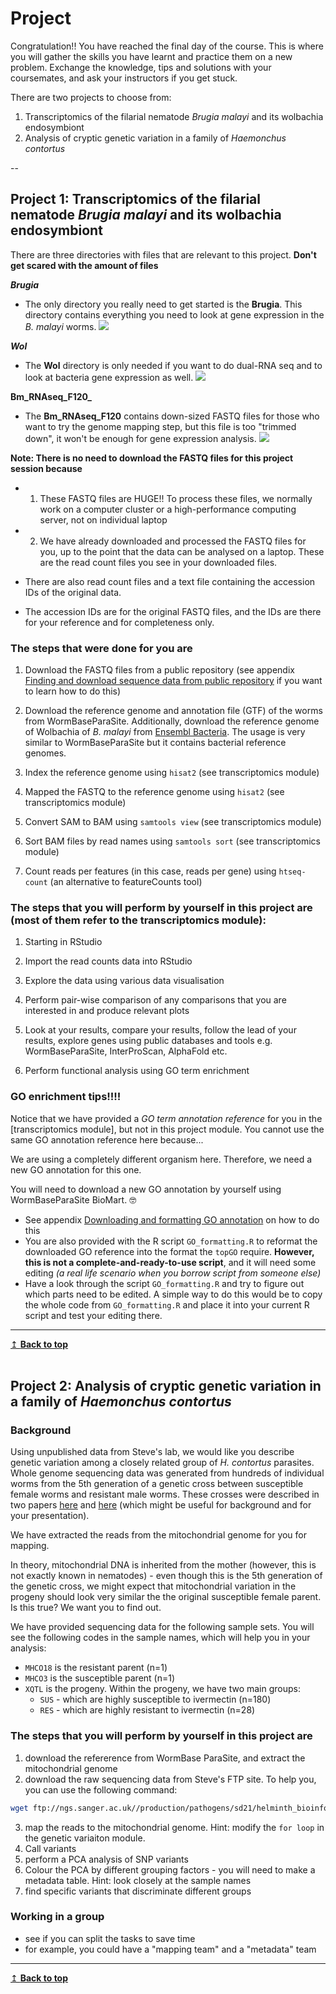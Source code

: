 # Project 

Congratulation!! You have reached the final day of the course. This is where you will gather the skills you have learnt and practice them on a new problem. Exchange the knowledge, tips and solutions with your coursemates, and ask your instructors if you get stuck.  


There are two projects to choose from:
1. Transcriptomics of the filarial nematode *Brugia malayi* and its wolbachia endosymbiont
2. Analysis of cryptic genetic variation in a family of *Haemonchus contortus*


--



## Project 1: Transcriptomics of the filarial nematode *Brugia malayi* and its wolbachia endosymbiont

There are three directories with files that are relevant to this project. **Don't get scared with the amount of files**

**_Brugia_**
- The only directory you really need to get started is the **Brugia**. This directory contains everything you need to look at gene expression in the _B. malayi_ worms. 
![](./figures/proj4files.png)

**_Wol_**
- The **Wol** directory is only needed if you want to do dual-RNA seq and to look at bacteria gene expression as well. 
![](./figures/proj4files2.png)

**Bm_RNAseq_F120_**
- The **Bm_RNAseq_F120** contains down-sized FASTQ files for those who want to try the genome mapping step, but this file is too "trimmed down", it won't be enough for gene expression analysis. 
![](./figures/proj4files3.png)

**Note: There is no need to download the FASTQ files for this project session because**
- 1)	These FASTQ files are HUGE!! To process these files, we normally work on a computer cluster or a high-performance computing server, not on individual laptop
- 2)	We have already downloaded and processed the FASTQ files for you, up to the point that the data can be analysed on a laptop. These are the read count files you see in your downloaded files. 

- There are also read count files and a text file containing the accession IDs of the original data.
- The accession IDs are for the original FASTQ files, and the IDs are there for your reference and for completeness only. 


### The steps that were done for you are
1)	Download the FASTQ files from a public repository (see appendix [Finding and download sequence data from public repository](https://wcscourses.github.io/HelminthBioinformatics_2023/manuals/other_information/Sequence_data_on_public_repo.html) if you want to learn how to do this)

2)	Download the reference genome and annotation file (GTF) of the worms from WormBaseParaSite. Additionally, download the reference genome of Wolbachia of _B. malayi_ from [Ensembl Bacteria](http://bacteria.ensembl.org/index.html). The usage is very similar to WormBaseParaSite but it contains bacterial reference genomes. 

3)	Index the reference genome using `hisat2` (see transcriptomics module)

4)	Mapped the FASTQ to the reference genome using `hisat2` (see transcriptomics module)

5)	Convert SAM to BAM using `samtools view` (see transcriptomics module)

6)	Sort BAM files by read names using `samtools sort` (see transcriptomics module)

7)	Count reads per features (in this case, reads per gene) using `htseq-count` (an alternative to featureCounts tool)


### The steps that you will perform by yourself in this project are (most of them refer to the transcriptomics module):
1)	Starting in RStudio

2)	Import the read counts data into RStudio

3)	Explore the data using various data visualisation

4)	Perform pair-wise comparison of any comparisons that you are interested in and produce relevant plots

5)	Look at your results, compare your results, follow the lead of your results, explore genes using public databases and tools e.g. WormBaseParaSite, InterProScan, AlphaFold etc. 

6)	Perform functional analysis using GO term enrichment

### GO enrichment tips!!!! 
Notice that we have provided a _GO term annotation reference_ for you in the [transcriptomics module], but not in this project module. You cannot use the same GO annotation reference here because...

We are using a completely different organism here. Therefore, we need a new GO annotation for this one. 

You will need to download a new GO annotation by yourself using WormBaseParaSite BioMart. 🤓

- See appendix [Downloading and formatting GO annotation](https://wcscourses.github.io/HelminthBioinformatics_2023/manuals/other_information/GO_ref_download_and_formatting.html) on how to do this
- You are also provided with the R script `GO_formatting.R` to reformat the downloaded GO reference into the format the `topGO` require. **However, this is not a complete-and-ready-to-use script**, and it will need some editing _(a real life scenario when you borrow script from someone else)_ 
- Have a look through the script `GO_formatting.R` and try to figure out which parts need to be edited. A simple way to do this would be to copy the whole code from `GO_formatting.R` and place it into your current R script and test your editing there. 




---

[↥ **Back to top**](#top)
<br>
<br>

## Project 2: Analysis of cryptic genetic variation in a family of *Haemonchus contortus*
### Background
Using unpublished data from Steve's lab, we would like you describe genetic variation among a closely related group of *H. contortus* parasites. Whole genome sequencing data was generated from hundreds of individual worms from the 5th generation of a genetic cross between susceptible female worms and resistant male worms. These crosses were described in two papers [here](https://doi.org/10.1093/gbe/evx269) and [here](https://doi.org/10.1016/j.celrep.2022.111522) (which might be useful for background and for your presentation).

We have extracted the reads from the mitochondrial genome for you for mapping. 

In theory, mitochondrial DNA is inherited from the mother (however, this is not exactly known in nematodes) - even though this is the 5th generation of the genetic cross, we might expect that mitochondrial variation in the progeny should look very similar the the original susceptible female parent. Is this true? We want you to find out.



We have provided sequencing data for the following sample sets. You will see the following codes in the sample names, which will help you in your analysis:
- ```MHCO18``` is the resistant parent (n=1)
- ```MHCO3``` is the susceptible parent (n=1)
- ```XQTL``` is the progeny. Within the progeny, we have two main groups:
    - ```SUS``` - which are highly susceptible to ivermectin (n=180)
    - ```RES``` - which are highly resistant to ivermectin (n=28)




### The steps that you will perform by yourself in this project are
1. download the refererence from WormBase ParaSite, and extract the mitochondrial genome
2. download the raw sequencing data from Steve's FTP site. To help you, you can use the following command:

```bash
wget ftp://ngs.sanger.ac.uk//production/pathogens/sd21/helminth_bioinformatics_2023_variation_project/*gz

```

3. map the reads to the mitochondrial genome. Hint: modify the ```for loop``` in the genetic variaiton module. 
3. Call variants
4. perform a PCA analysis of SNP variants
5. Colour the PCA by different grouping factors - you will need to make a metadata table. Hint: look closely at the sample names
6. find specific variants that discriminate different groups

### Working in a group
- see if you can split the tasks to save time
- for example, you could have a "mapping team" and a "metadata" team



---

[↥ **Back to top**](#top)
<br>
<br>